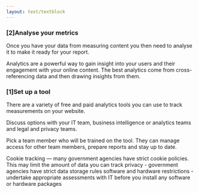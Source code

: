 ```yaml
---
layout: text/textblock
---
```


### [2]Analyse your metrics 
Once you have your data from measuring content you then need to analyse it to make it ready for your report. 

Analytics are a powerful way to gain insight into your users and their engagement with your online content. The best analytics come from cross-referencing data and then drawing insights from them.

### [1]Set up a tool
There are a variety of free and paid analytics tools you can use to track measurements on your website.

Discuss options with your IT team, business intelligence or analytics teams and legal and privacy teams.

Pick a team member who will be trained on the tool. They can manage access for other team members, prepare reports and stay up to date.

Cookie tracking — many government agencies have strict cookie policies. This may limit the amount of data you can track
privacy - government agencies have strict data storage rules
software and hardware restrictions - undertake appropriate assessments with IT before you install any software or hardware packages
